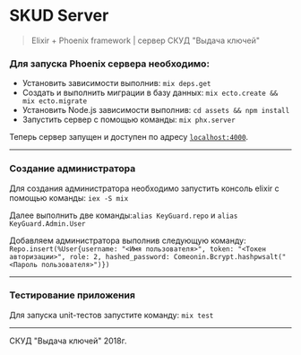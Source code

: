 # SKUD Server

> Elixir + Phoenix framework | сервер СКУД "Выдача ключей"

### Для запуска Phoenix сервера необходимо:

  * Установить зависимости выполнив: `mix deps.get`
  * Создать и выполнить миграции в базу данных: `mix ecto.create && mix ecto.migrate`
  * Установить Node.js зависимости выполнив: `cd assets && npm install`
  * Запустить сервер с помощью команды: `mix phx.server`

Теперь сервер запущен и доступен по адресу [`localhost:4000`](http://localhost:4000).

---

### Создание администратора

Для создания администратора необходимо запустить консоль elixir с помощью команды: `iex -S mix`

Далее выполнить две команды:`alias KeyGuard.repo` и `alias KeyGuard.Admin.User`

Добавляем администратора выполнив следующую команду:
`Repo.insert(%User{username: "<Имя пользователя>", token: "<Токен авторизации>", role: 2, hashed_password: Comeonin.Bcrypt.hashpwsalt("<Пароль пользователя>")}) `

---

### Тестирование приложения

Для запуска unit-тестов запустите команду: `mix test`

---

СКУД "Выдача ключей" 2018г.
